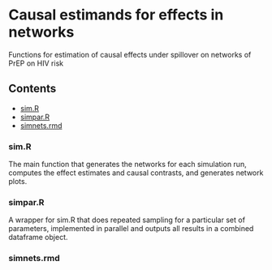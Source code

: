 # Causal estimands for effects in networks
Functions for estimation of causal effects under spillover on networks of PrEP on HIV risk
## Contents 
* [sim.R](/sim.R)
* [simpar.R](/simpar.R)
* [simnets.rmd](/simnets.rmd)
### sim.R
The main function that generates the networks for each simulation run, computes the effect estimates and causal contrasts, and generates network plots.

#### 

### simpar.R
A wrapper for sim.R that does repeated sampling for a particular set of parameters, implemented in parallel and outputs all results in a combined dataframe object.

### simnets.rmd 
